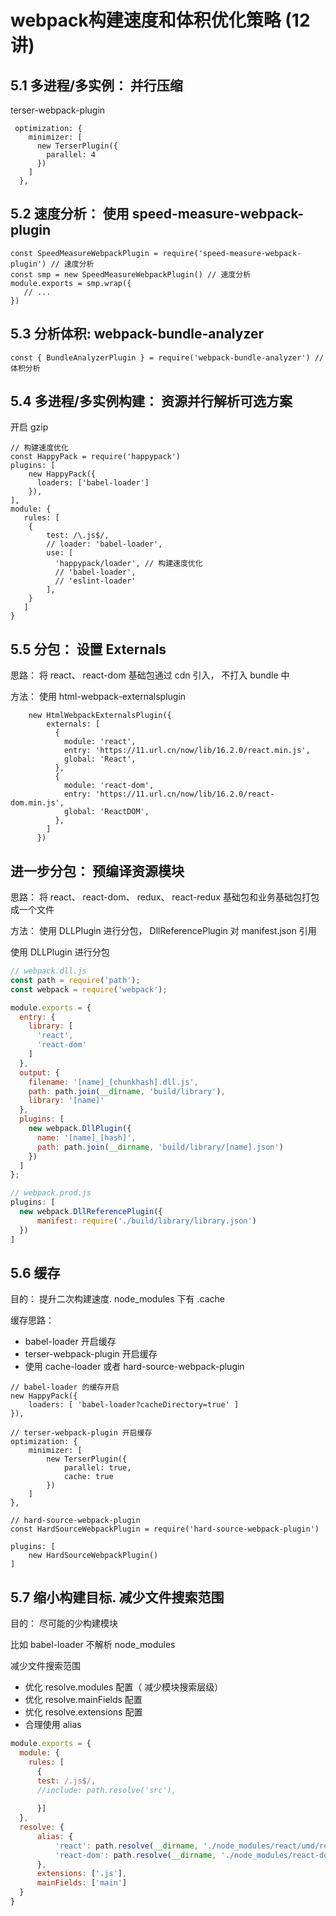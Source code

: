 # webpack构建速度和体积优化策略 (12讲)
  


## 5.1 多进程/多实例： 并行压缩

terser-webpack-plugin
```
 optimization: {
    minimizer: [
      new TerserPlugin({
        parallel: 4
      })
    ]
  },

```

## 5.2 速度分析： 使用 speed-measure-webpack-plugin

```
const SpeedMeasureWebpackPlugin = require('speed-measure-webpack-plugin') // 速度分析
const smp = new SpeedMeasureWebpackPlugin() // 速度分析
module.exports = smp.wrap({
   // ...
})
```

## 5.3 分析体积: webpack-bundle-analyzer

```
const { BundleAnalyzerPlugin } = require('webpack-bundle-analyzer') // 体积分析

```

## 5.4 多进程/多实例构建： 资源并行解析可选方案

开启 gzip
```
// 构建速度优化
const HappyPack = require('happypack')
plugins: [
    new HappyPack({
      loaders: ['babel-loader']
    }),
],
module: {
   rules: [
    {
        test: /\.js$/,
        // loader: 'babel-loader',
        use: [
          'happypack/loader', // 构建速度优化
          // 'babel-loader',
          // 'eslint-loader'
        ],
    }
   ]
}
```

## 5.5 分包： 设置 Externals
思路： 将 react、 react-dom 基础包通过
cdn 引入， 不打入 bundle 中

方法： 使用 html-webpack-externalsplugin
````
    new HtmlWebpackExternalsPlugin({
        externals: [
          {
            module: 'react',
            entry: 'https://11.url.cn/now/lib/16.2.0/react.min.js',
            global: 'React',
          },
          {
            module: 'react-dom',
            entry: 'https://11.url.cn/now/lib/16.2.0/react-dom.min.js',
            global: 'ReactDOM',
          },
        ]
      })
````

## 进一步分包： 预编译资源模块

思路： 将 react、 react-dom、 redux、 react-redux
基础包和业务基础包打包成一个文件

方法： 使用 DLLPlugin 进行分包， DllReferencePlugin
对 manifest.json 引用

使用 DLLPlugin 进行分包
```javascript
// webpack.dll.js
const path = require('path');
const webpack = require('webpack');

module.exports = {
  entry: {
    library: [
      'react',
      'react-dom'
    ]
  },
  output: {
    filename: '[name]_[chunkhash].dll.js',
    path: path.join(__dirname, 'build/library'),
    library: '[name]'
  },
  plugins: [
    new webpack.DllPlugin({
      name: '[name]_[hash]',
      path: path.join(__dirname, 'build/library/[name].json')
    })
  ]
};

// webpack.prod.js
plugins: [
  new webpack.DllReferencePlugin({
      manifest: require('./build/library/library.json')
  })
]
```

## 5.6 缓存

目的： 提升二次构建速度. node_modules 下有 .cache

缓存思路：
- babel-loader 开启缓存
- terser-webpack-plugin 开启缓存
- 使用 cache-loader 或者 hard-source-webpack-plugin

```
// babel-loader 的缓存开启
new HappyPack({
    loaders: [ 'babel-loader?cacheDirectory=true' ]
}),

// terser-webpack-plugin 开启缓存
optimization: {
    minimizer: [
        new TerserPlugin({
            parallel: true,
            cache: true
        })
    ]
},

// hard-source-webpack-plugin
const HardSourceWebpackPlugin = require('hard-source-webpack-plugin')

plugins: [
    new HardSourceWebpackPlugin()
]
```

## 5.7 缩小构建目标. 减少文件搜索范围

目的： 尽可能的少构建模块

比如 babel-loader 不解析 node_modules

减少文件搜索范围
- 优化 resolve.modules 配置（ 减少模块搜索层级）
- 优化 resolve.mainFields 配置
- 优化 resolve.extensions 配置
- 合理使用 alias

```javascript
module.exports = {
  module: {
    rules: [
      {
      test: /.js$/,
      //include: path.resolve('src'),
      
      }]
  },
  resolve: {
      alias: {
          'react': path.resolve(__dirname, './node_modules/react/umd/react.production.min.js'),
          'react-dom': path.resolve(__dirname, './node_modules/react-dom/umd/react-dom.production.min.js'),
      },
      extensions: ['.js'],
      mainFields: ['main']
  }
}
```